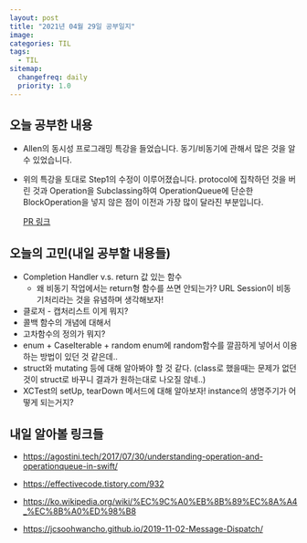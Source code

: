 ```yaml
---
layout: post
title: "2021년 04월 29일 공부일지"
image:
categories: TIL
tags: 
  - TIL
sitemap:
  changefreq: daily
  priority: 1.0
---
```


## 오늘 공부한 내용

- Allen의 동시성 프로그래밍 특강을 들었습니다. 동기/비동기에 관해서 많은 것을 알 수 있었습니다.

- 위의 특강을 토대로 Step1의 수정이 이루어졌습니다. protocol에 집착하던 것을 버린 것과 Operation을 Subclassing하여 OperationQueue에 단순한 BlockOperation을 넣지 않은 점이 이전과 가장 많이 달라진 부분입니다.

  [PR 링크](https://github.com/yagom-academy/ios-bank-manager/pull/33)



## 오늘의 고민(내일 공부할 내용들)

- Completion Handler v.s. return 값 있는 함수
  - 왜 비동기 작업에서는 return형 함수를 쓰면 안되는가? URL Session이 비동기처리라는 것을 유념하며 생각해보자!
- 클로저 - 캡처리스트 이게 뭐지?
- 콜백 함수의 개념에 대해서
- 고차함수의 정의가 뭐지?
- enum + CaseIterable + random enum에 random함수를 깔끔하게 넣어서 이용하는 방법이 있던 것 같은데..
- struct와 mutating 등에 대해 알아봐야 할 것 같다. (class로 했을때는 문제가 없던 것이 struct로 바꾸니 결과가 원하는대로 나오질 않네..)
- XCTest의 setUp, tearDown 메서드에 대해 알아보자! instance의 생명주기가 어떻게 되는거지?

## 내일 알아볼 링크들

- https://agostini.tech/2017/07/30/understanding-operation-and-operationqueue-in-swift/

- https://effectivecode.tistory.com/932
- https://ko.wikipedia.org/wiki/%EC%9C%A0%EB%8B%89%EC%8A%A4_%EC%8B%A0%ED%98%B8
- https://jcsoohwancho.github.io/2019-11-02-Message-Dispatch/